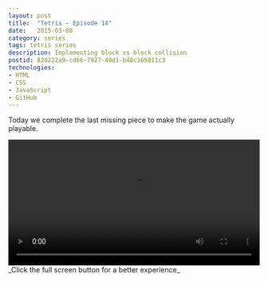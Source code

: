 ```yaml
---
layout: post
title:  "Tetris - Episode 14"
date:   2015-03-08
category: series
tags: tetris series
description: Implementing block vs block collision
postid: 82d222a9-cd66-7927-49d1-b48c165011c3
technologies:
- HTML
- CSS
- JavaScript
- GitHub
---
```


Today we complete the last missing piece to make the game actually playable.

<video style="width:100%;" controls>
	<source src="http://videos.quarrantine.com?name=tetris14.mp4" type="video/mp4">
</video>
_Click the full screen button for a better experience_
